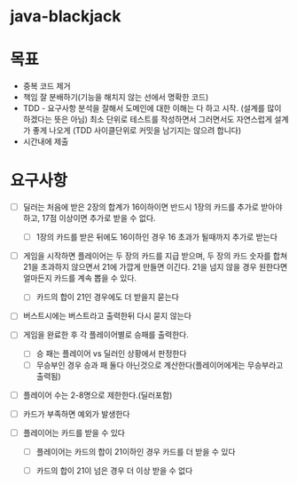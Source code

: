 # java-blackjack

# 목표
- 중복 코드 제거
- 책임 잘 분배하기(기능을 해치지 않는 선에서 명확한 코드)
- TDD - 요구사항 분석을 잘해서 도메인에 대한 이해는 다 하고 시작.
  (설계를 많이 하겠다는 뜻은 아님)
  최소 단위로 테스트를 작성하면서 그러면서도 자연스럽게 설계가 좋게 나오게
  (TDD 사이클단위로 커밋을 남기지는 않으려 합니다)
- 시간내에 제출

# 요구사항
- [ ] 딜러는 처음에 받은 2장의 합계가 16이하이면 반드시 1장의 카드를 추가로 받아야 하고, 17점 이상이면 추가로 받을 수 없다.
    - [ ] 1장의 카드를 받은 뒤에도 16이하인 경우 16 초과가 될때까지 추가로 받는다      
- [ ] 게임을 시작하면 플레이어는 두 장의 카드를 지급 받으며, 두 장의 카드 숫자를 합쳐 21을 초과하지 않으면서 21에 가깝게 만들면 이긴다. 21을 넘지 않을 경우 원한다면 얼마든지 카드를 계속 뽑을 수 있다.
    - [ ] 카드의 합이 21인 경우에도 더 받을지 묻는다 
- [ ] 버스트시에는 버스트라고 출력한뒤 다시 묻지 않는다
- [ ] 게임을 완료한 후 각 플레이어별로 승패를 출력한다.
  - [ ] 승 패는 플레이어 vs 딜러인 상황에서 판정한다
  - [ ] 무승부인 경우 승과 패 둘다 아닌것으로 계산한다(플레이어에게는 무승부라고 출력됨)

- [ ] 플레이어 수는 2-8명으로 제한한다.(딜러포함)
- [ ] 카드가 부족하면 예외가 발생한다

- [ ] 플레이어는 카드를 받을 수 있다
  - [ ] 플레이어는 카드의 합이 21이하인 경우 카드를 더 받을 수 있다
  - [ ] 카드의 합이 21이 넘은 경우 더 이상 받을 수 없다

